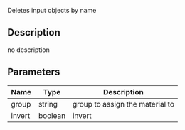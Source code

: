Deletes input objects by name




## Description
no description
## Parameters

<table>
<thead>
	<tr>
		<th>Name</th>
		<th>Type</th>
		<th>Description</th>
	</tr>
</thead>
<tr>
	<td>group</td>
	<td><div class='bg-purple-800 px-2 py-px text-white rounded-sm'>string</div></td>
	<td>group to assign the material to</td>
</tr>
<tr>
	<td>invert</td>
	<td><div class='bg-emerald-800 px-2 py-px text-white rounded-sm'>boolean</div></td>
	<td>invert</td>
</tr>
</table>